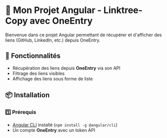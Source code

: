 # 🔗 Mon Projet Angular - Linktree-Copy avec OneEntry

Bienvenue dans ce projet Angular permettant de récupérer et d'afficher des liens (GitHub, LinkedIn, etc.) depuis OneEntry.  

## 🚀 Fonctionnalités
- Récupération des liens depuis **OneEntry** via son API  
- Filtrage des liens visibles  
- Affichage des liens sous forme de liste  

## 📦 Installation

### 1️⃣ Prérequis
- [Angular CLI](https://angular.io/cli) installé (`npm install -g @angular/cli`)  
- Un compte **OneEntry** avec un token API  
